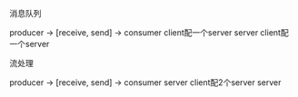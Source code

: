 消息队列

producer ->          [receive, send] ->         consumer
client配一个server         server                client配一个server

流处理

producer ->          [receive, send] ->         consumer
server                client配2个server          server
